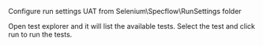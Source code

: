 Configure run settings UAT from Selenium\Specflow\RunSettings folder

Open test explorer and it will list the available tests. Select the test and click run to run the tests.
